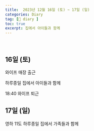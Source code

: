 ```yaml
---
title:  2023년 12월 16일 (토) ~ 17일 (일)
categories: Diary
tag: [📒 diary ]
toc: true
excerpt: 집에서 아이들과 함께
---
```

​

## 16일 (토)

와이프 매장 출근

하루종일 집에서 아이들과 함께

18:40 와이프 퇴근

## 17일 (일)

영하 11도 하루종일 집에서 가족들과 함께

<br><br><br>
